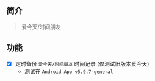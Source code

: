 

## 简介

> 爱今天/时间朋友




## 功能

- [x] 定时备份 `爱今天/时间朋友` 时间记录 (仅测试旧版本爱今天)
  - 测试在 `Android App v5.9.7-general`













<!-- Matomo Image Tracker-->
<img referrerpolicy="no-referrer-when-downgrade" src="https://matomo.moeci.com/matomo.php?idsite=2&amp;rec=1&amp;action_name=PluginCore.Plugins.ITodaysPlus-v0.1.3.README" style="border:0" alt="" />
<!-- End Matomo -->




